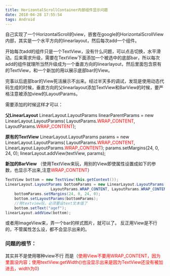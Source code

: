 ```yaml
---
title: HorizontalScrollContainer内部组件显示问题
date: 2018-04-28 17:55:54
tags: Android
---
```


自己实现了一个HorizontalScroll的view，嵌套在google的HorizontalScrollView内部，其实是一个水平方向的linearlayout，然后每次add一个组件。

开始每次add的组件只是一个TextView，没有什么问题，可以点击切换，水平滑动。后来需求升级，需要在TextView下面添加一个被选中的底部bar，所以每次add的组件就理所当然升级成为一个垂直方向的linearlayout，然后里面包含原有的TextView，和一个新加的用以展示底部bar的View。

完事以后底部bar的View死活展示不出来。经过半天多的调试，发现是使用动态代码生成的时候，垂直方向的父linearlayout添加TextView和BarView的时候，要严格注意被添加view的LayoutParams。

需要添加的时候这样才可以：

<!--more-->

**父LinearLayout**
LinearLayout.LayoutParams linearParentParams = new LinearLayout.LayoutParams(
        LayoutParams.<font color=red>WRAP_CONTENT</font>, LayoutParams.<font color=red>WRAP_CONTENT</font>);


**原有的TextView**
LinearLayout.LayoutParams params = new LinearLayout.LayoutParams(
                    LayoutParams.<font color=red>WRAP_CONTENT</font>, LinearLayout.LayoutParams.<font color=red>WRAP_CONTENT</font>);
    params.setMargins(24, 0, 24, 0);
linearLayout.addView(textView, params);

**新加的BarView**
（使用TextView来玩，用别的View即使属性设置成如下的参数，也显示不出来,注意<font color=red>WRAP_CONTENT</font>）

```java
TextView bottom = new TextView(this.getContext());
LinearLayout.LayoutParams bottomParams = new LinearLayout.LayoutParams(
                    LayoutParams.WRAP_CONTENT, LayoutParams.WRAP_CONTENT);
    bottomParams.setMargins(24, 0, 24, 0);
    bottom.setLayoutParams(bottomParams);
    //用textview玩，必须要设text文本值了            
    bottom.setText("agef");
linearLayout.addView(bottom);
```

或者用ImageView来，弄一个bar的样式图片，就可以了。
反正用View是不行的，不管属性怎么设，都不会显示出来的。

### 问题的根节：
其实并不是使用哪种view不行 而是（<font color=red>使用View不要用WRAP_CONTENT，因为里面没内容；使用textView.getWidth()也没显示出来是因为TextView还没有被加进去，width为0</font>）